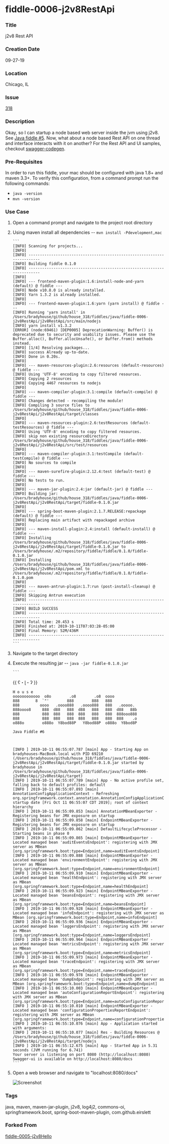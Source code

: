 fiddle-0006-j2v8RestApi
======

### Title<a name="title"></a>

j2v8 Rest API


### Creation Date<a name="creation-date"></a>

09-27-19


### Location<a name="location"></a>

Chicago, IL


### Issue<a name="issue"></a>

[318](https://github.com/bradyhouse/house/issues/318)


### Description<a name="description"></a>

Okay, so I can startup a node based web server inside the jvm using j2v8.  See [Java fiddle #5](https://github.com/bradyhouse/house/tree/master/fiddles/java/fiddle-0005-j2v8Hello). Now, what about a node based Rest API on one thread and interface interacts with it on another?  For the Rest API and UI samples, checkout [swagger-codegen](https://github.com/swagger-api/swagger-codegen).


### Pre-Requisites<a name="pre-req">

In order to run this fiddle, your mac should be configured with java 1.8+ and maven 3.3+.  To verify this configuration, from a command prompt run the following 
commands:

*   `java -version`
*   `mvn -version`

### Use Case<a name="use-case"></a>

1.  Open a command prompt and navigate to the project root directory
2.  Using maven install all dependencies -- `mvn install -Pdevelopment,mac`

        ```
        [INFO] Scanning for projects...
        [INFO]
        [INFO] ------------------------------------------------------------------------
        [INFO] Building fiddle 0.1.0
        [INFO] ------------------------------------------------------------------------
        [INFO]
        [INFO] --- frontend-maven-plugin:1.6:install-node-and-yarn (default) @ fiddle ---
        [INFO] Node v10.8.0 is already installed.
        [INFO] Yarn 1.3.2 is already installed.
        [INFO]
        [INFO] --- frontend-maven-plugin:1.6:yarn (yarn install) @ fiddle ---
        [INFO] Running 'yarn install' in /Users/bradyhouse/github/house_318/fiddles/java/fiddle-0006-j2v8RestApi/j2v8RestApi/src/main/nodejs
        [INFO] yarn install v1.3.2
        [ERROR] (node:69461) [DEP0005] DeprecationWarning: Buffer() is deprecated due to security and usability issues. Please use the Buffer.alloc(), Buffer.allocUnsafe(), or Buffer.from() methods instead.
        [INFO] [1/4] Resolving packages...
        [INFO] success Already up-to-date.
        [INFO] Done in 0.20s.
        [INFO]
        [INFO] --- maven-resources-plugin:2.6:resources (default-resources) @ fiddle ---
        [INFO] Using 'UTF-8' encoding to copy filtered resources.
        [INFO] Copying 2 resources
        [INFO] Copying 4467 resources to nodejs
        [INFO]
        [INFO] --- maven-compiler-plugin:3.1:compile (default-compile) @ fiddle ---
        [INFO] Changes detected - recompiling the module!
        [INFO] Compiling 3 source files to /Users/bradyhouse/github/house_318/fiddles/java/fiddle-0006-j2v8RestApi/j2v8RestApi/target/classes
        [INFO]
        [INFO] --- maven-resources-plugin:2.6:testResources (default-testResources) @ fiddle ---
        [INFO] Using 'UTF-8' encoding to copy filtered resources.
        [INFO] skip non existing resourceDirectory /Users/bradyhouse/github/house_318/fiddles/java/fiddle-0006-j2v8RestApi/j2v8RestApi/src/test/resources
        [INFO]
        [INFO] --- maven-compiler-plugin:3.1:testCompile (default-testCompile) @ fiddle ---
        [INFO] No sources to compile
        [INFO]
        [INFO] --- maven-surefire-plugin:2.12.4:test (default-test) @ fiddle ---
        [INFO] No tests to run.
        [INFO]
        [INFO] --- maven-jar-plugin:2.4:jar (default-jar) @ fiddle ---
        [INFO] Building jar: /Users/bradyhouse/github/house_318/fiddles/java/fiddle-0006-j2v8RestApi/j2v8RestApi/target/fiddle-0.1.0.jar
        [INFO]
        [INFO] --- spring-boot-maven-plugin:2.1.7.RELEASE:repackage (default) @ fiddle ---
        [INFO] Replacing main artifact with repackaged archive
        [INFO]
        [INFO] --- maven-install-plugin:2.4:install (default-install) @ fiddle ---
        [INFO] Installing /Users/bradyhouse/github/house_318/fiddles/java/fiddle-0006-j2v8RestApi/j2v8RestApi/target/fiddle-0.1.0.jar to /Users/bradyhouse/.m2/repository/fiddle/fiddle/0.1.0/fiddle-0.1.0.jar
        [INFO] Installing /Users/bradyhouse/github/house_318/fiddles/java/fiddle-0006-j2v8RestApi/j2v8RestApi/pom.xml to /Users/bradyhouse/.m2/repository/fiddle/fiddle/0.1.0/fiddle-0.1.0.pom
        [INFO]
        [INFO] --- maven-antrun-plugin:1.7:run (post-install-cleanup) @ fiddle ---
        [INFO] Skipping Antrun execution
        [INFO] ------------------------------------------------------------------------
        [INFO] BUILD SUCCESS
        [INFO] ------------------------------------------------------------------------
        [INFO] Total time: 20.453 s
        [INFO] Finished at: 2019-10-11T07:03:28-05:00
        [INFO] Final Memory: 52M/436M
        [INFO] ------------------------------------------------------------------------
        ```

3.  Navigate to the target directory
4.  Execute the resulting jar -- `java -jar fiddle-0.1.0.jar`
    
        ```
       {{ ʕ・ɭ・ʔ }}

        H o u s e
        oooooooooooo  o8o        .o8        .o8  oooo
        888       8  `"'        888        888   888
        888         oooo   .oooo888   .oooo888   888   .ooooo.
        888oooo8     888  d88   888  d88   888   888  d88   88b
        888          888  888   888  888   888   888  888ooo888
        888          888  888   888  888   888   888  888    .o
        o888o        o888o  Y8bod88P   Y8bod88P  o888o  Y8bod8P

        Java Fiddle #6



        [INFO ] 2019-10-11 06:55:07.787 [main] App - Starting App on bradyhouses-MacBook.local with PID 69210 (/Users/bradyhouse/github/house_318/fiddles/java/fiddle-0006-j2v8RestApi/j2v8RestApi/target/fiddle-0.1.0.jar started by bradyhouse in /Users/bradyhouse/github/house_318/fiddles/java/fiddle-0006-j2v8RestApi/j2v8RestApi/target)
        [INFO ] 2019-10-11 06:55:07.789 [main] App - No active profile set, falling back to default profiles: default
        [INFO ] 2019-10-11 06:55:07.893 [main] AnnotationConfigApplicationContext - Refreshing org.springframework.context.annotation.AnnotationConfigApplicationContext@61baa894: startup date [Fri Oct 11 06:55:07 CDT 2019]; root of context hierarchy
        [INFO ] 2019-10-11 06:55:09.853 [main] AnnotationMBeanExporter - Registering beans for JMX exposure on startup
        [INFO ] 2019-10-11 06:55:09.858 [main] EndpointMBeanExporter - Registering beans for JMX exposure on startup
        [INFO ] 2019-10-11 06:55:09.862 [main] DefaultLifecycleProcessor - Starting beans in phase 0
        [INFO ] 2019-10-11 06:55:09.865 [main] EndpointMBeanExporter - Located managed bean 'auditEventsEndpoint': registering with JMX server as MBean [org.springframework.boot:type=Endpoint,name=auditEventsEndpoint]
        [INFO ] 2019-10-11 06:55:09.888 [main] EndpointMBeanExporter - Located managed bean 'environmentEndpoint': registering with JMX server as MBean [org.springframework.boot:type=Endpoint,name=environmentEndpoint]
        [INFO ] 2019-10-11 06:55:09.910 [main] EndpointMBeanExporter - Located managed bean 'healthEndpoint': registering with JMX server as MBean [org.springframework.boot:type=Endpoint,name=healthEndpoint]
        [INFO ] 2019-10-11 06:55:09.923 [main] EndpointMBeanExporter - Located managed bean 'beansEndpoint': registering with JMX server as MBean [org.springframework.boot:type=Endpoint,name=beansEndpoint]
        [INFO ] 2019-10-11 06:55:09.928 [main] EndpointMBeanExporter - Located managed bean 'infoEndpoint': registering with JMX server as MBean [org.springframework.boot:type=Endpoint,name=infoEndpoint]
        [INFO ] 2019-10-11 06:55:09.936 [main] EndpointMBeanExporter - Located managed bean 'loggersEndpoint': registering with JMX server as MBean [org.springframework.boot:type=Endpoint,name=loggersEndpoint]
        [INFO ] 2019-10-11 06:55:09.964 [main] EndpointMBeanExporter - Located managed bean 'metricsEndpoint': registering with JMX server as MBean [org.springframework.boot:type=Endpoint,name=metricsEndpoint]
        [INFO ] 2019-10-11 06:55:09.973 [main] EndpointMBeanExporter - Located managed bean 'traceEndpoint': registering with JMX server as MBean [org.springframework.boot:type=Endpoint,name=traceEndpoint]
        [INFO ] 2019-10-11 06:55:09.978 [main] EndpointMBeanExporter - Located managed bean 'dumpEndpoint': registering with JMX server as MBean [org.springframework.boot:type=Endpoint,name=dumpEndpoint]
        [INFO ] 2019-10-11 06:55:10.003 [main] EndpointMBeanExporter - Located managed bean 'autoConfigurationReportEndpoint': registering with JMX server as MBean [org.springframework.boot:type=Endpoint,name=autoConfigurationReportEndpoint]
        [INFO ] 2019-10-11 06:55:10.010 [main] EndpointMBeanExporter - Located managed bean 'configurationPropertiesReportEndpoint': registering with JMX server as MBean [org.springframework.boot:type=Endpoint,name=configurationPropertiesReportEndpoint]
        [INFO ] 2019-10-11 06:55:10.076 [main] App - Application started with arguments:
        [INFO ] 2019-10-11 06:55:10.077 [main] Res - Building Resources @ /Users/bradyhouse/github/house_318/fiddles/java/fiddle-0006-j2v8RestApi/j2v8RestApi/target/nodejs
        [INFO ] 2019-10-11 06:55:12.675 [main] App - Started App in 5.31 seconds (JVM running for 6.741)
        Your server is listening on port 8080 (http://localhost:8080)
        Swagger-ui is available on http://localhost:8080/docs
        ```

5.  Open a web browser and navigate to "localhost:8080/docs"

    ![Screenshot](screenshot.png)


### Tags<a name="tags"></a>

java, maven, maven-jar-plugin, j2v8, log4j2, commons-oi, springframework.boot, spring-boot-maven-plugin, com.github.eirslett


### Forked From

[fiddle-0005-j2v8Hello](../fiddle-0005-j2v8Hello)

